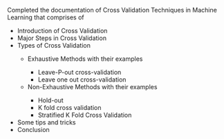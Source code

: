 Completed the documentation of Cross Validation Techniques in Machine Learning that comprises of
<ul>
  <li> Introduction of Cross Validation</li>
  <li>Major Steps in Cross Validation</li>
  <li>Types of Cross Validation</li>
    <ul>
      <li>Exhaustive Methods with their examples</li>
      <ul>
        <li>Leave-P-out cross-validation</li>
        <li>Leave one out cross-validation</li>
      </ul>
      <li>Non-Exhaustive Methods with their examples</li>
      <ul>
       <li>Hold-out</li>
         <li>K fold cross validation</li>
         <li>Stratified K Fold Cross Validation</li>
      </ul>
  </ul>
  <li>Some tips and tricks</li>
  <li>Conclusion</li>
  </ul>
